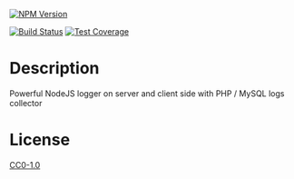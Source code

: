 <!-- Markdown Docs: -->
<!-- https://guides.github.com/features/mastering-markdown/#GitHub-flavored-markdown -->
<!-- https://daringfireball.net/projects/markdown/basics -->
<!-- https://daringfireball.net/projects/markdown/syntax -->

[![NPM Version][npm-image]][npm-url]
<!-- [![NPM Downloads][downloads-image]][downloads-url] -->
<!-- [![Node.js Version][node-version-image]][node-version-url] -->
[![Build Status][travis-image]][travis-url]
[![Test Coverage][coveralls-image]][coveralls-url]

# Description

Powerful NodeJS logger on server and client side with PHP / MySQL logs collector

# License

[CC0-1.0](LICENSE)

[npm-image]: https://img.shields.io/npm/v/@flemist/web-logger.svg
[npm-url]: https://npmjs.org/package/@flemist/web-logger
[node-version-image]: https://img.shields.io/node/v/@flemist/web-logger.svg
[node-version-url]: https://nodejs.org/en/download/
[travis-image]: https://travis-ci.org/NikolayMakhonin/web-logger.svg?branch=browser-helpers
[travis-url]: https://travis-ci.org/NikolayMakhonin/web-logger?branch=browser-helpers
[coveralls-image]: https://coveralls.io/repos/github/NikolayMakhonin/web-logger/badge.svg?branch=browser-helpers
[coveralls-url]: https://coveralls.io/github/NikolayMakhonin/web-logger?branch=browser-helpers
[downloads-image]: https://img.shields.io/npm/dm/@flemist/web-logger.svg
[downloads-url]: https://npmjs.org/package/@flemist/web-logger
[npm-url]: https://npmjs.org/package/@flemist/web-logger
